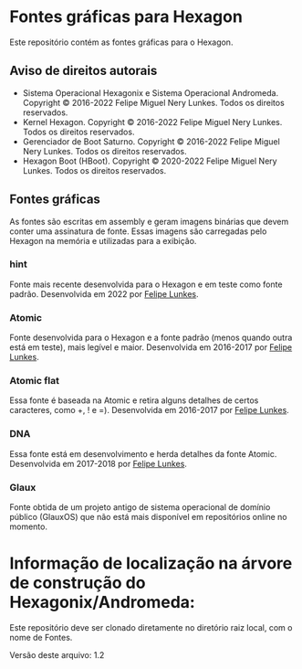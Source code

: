 # Fontes gráficas para Hexagon

Este repositório contém as fontes gráficas para o Hexagon.

## Aviso de direitos autorais

* Sistema Operacional Hexagonix e Sistema Operacional Andromeda. Copyright © 2016-2022 Felipe Miguel Nery Lunkes. Todos os direitos reservados.
* Kernel Hexagon. Copyright © 2016-2022 Felipe Miguel Nery Lunkes. Todos os direitos reservados.
* Gerenciador de Boot Saturno. Copyright © 2016-2022 Felipe Miguel Nery Lunkes. Todos os direitos reservados.
* Hexagon Boot (HBoot). Copyright © 2020-2022 Felipe Miguel Nery Lunkes. Todos os direitos reservados.

## Fontes gráficas

As fontes são escritas em assembly e geram imagens binárias que devem conter uma assinatura de fonte. Essas imagens são carregadas pelo Hexagon na memória e utilizadas para a exibição.

### hint

Fonte mais recente desenvolvida para o Hexagon e em teste como fonte padrão. 
Desenvolvida em 2022 por [Felipe Lunkes](https://github.com/felipenlunkes).

### Atomic

Fonte desenvolvida para o Hexagon e a fonte padrão (menos quando outra está em teste), mais legível e maior.
Desenvolvida em 2016-2017 por [Felipe Lunkes](https://github.com/felipenlunkes).

### Atomic flat

Essa fonte é baseada na Atomic e retira alguns detalhes de certos caracteres, como +, ! e =).
Desenvolvida em 2016-2017 por [Felipe Lunkes](https://github.com/felipenlunkes).

### DNA

Essa fonte está em desenvolvimento e herda detalhes da fonte Atomic.
Desenvolvida em 2017-2018 por [Felipe Lunkes](https://github.com/felipenlunkes).

### Glaux

Fonte obtida de um projeto antigo de sistema operacional de domínio público (GlauxOS) que não está mais disponível em repositórios online no momento.

# Informação de localização na árvore de construção do Hexagonix/Andromeda:

Este repositório deve ser clonado diretamente no diretório raiz local, com o nome de Fontes.

Versão deste arquivo: 1.2
